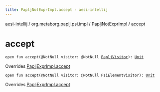 ```yaml
---
title: PapljNotExprImpl.accept - aesi-intellij
---
```


[aesi-intellij](../../index.html) / [org.metaborg.paplj.psi.impl](../index.html) / [PapljNotExprImpl](index.html) / [accept](.)

# accept

`open fun accept(@NotNull visitor: @NotNull `[`PapljVisitor`](../../org.metaborg.paplj.psi/-paplj-visitor/index.html)`): `[`Unit`](https://kotlinlang.org/api/latest/jvm/stdlib/kotlin/-unit/index.html)

Overrides [PapljExprImpl.accept](../-paplj-expr-impl/accept.html)


`open fun accept(@NotNull visitor: @NotNull PsiElementVisitor): `[`Unit`](https://kotlinlang.org/api/latest/jvm/stdlib/kotlin/-unit/index.html)

Overrides [PapljExprImpl.accept](../-paplj-expr-impl/accept.html)

